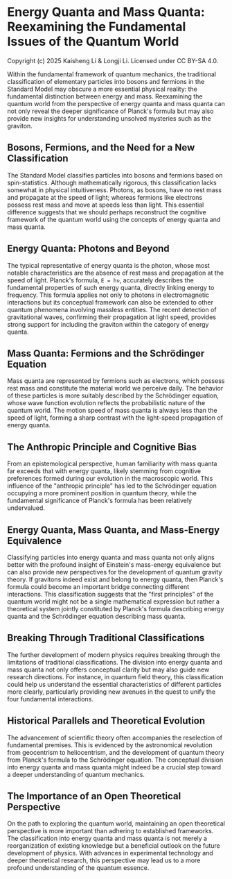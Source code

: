 # Energy Quanta and Mass Quanta: Reexamining the Fundamental Issues of the Quantum World

Copyright (c) 2025 Kaisheng Li & Longji Li. Licensed under CC BY-SA 4.0.

Within the fundamental framework of quantum mechanics, the traditional classification of elementary particles into bosons and fermions in the Standard Model may obscure a more essential physical reality: the fundamental distinction between energy and mass. Reexamining the quantum world from the perspective of energy quanta and mass quanta can not only reveal the deeper significance of Planck's formula but may also provide new insights for understanding unsolved mysteries such as the graviton.

## Bosons, Fermions, and the Need for a New Classification

The Standard Model classifies particles into bosons and fermions based on spin-statistics. Although mathematically rigorous, this classification lacks somewhat in physical intuitiveness. Photons, as bosons, have no rest mass and propagate at the speed of light; whereas fermions like electrons possess rest mass and move at speeds less than light. This essential difference suggests that we should perhaps reconstruct the cognitive framework of the quantum world using the concepts of energy quanta and mass quanta.

## Energy Quanta: Photons and Beyond

The typical representative of energy quanta is the photon, whose most notable characteristics are the absence of rest mass and propagation at the speed of light. Planck's formula, `E = hν`, accurately describes the fundamental properties of such energy quanta, directly linking energy to frequency. This formula applies not only to photons in electromagnetic interactions but its conceptual framework can also be extended to other quantum phenomena involving massless entities. The recent detection of gravitational waves, confirming their propagation at light speed, provides strong support for including the graviton within the category of energy quanta.

## Mass Quanta: Fermions and the Schrödinger Equation

Mass quanta are represented by fermions such as electrons, which possess rest mass and constitute the material world we perceive daily. The behavior of these particles is more suitably described by the Schrödinger equation, whose wave function evolution reflects the probabilistic nature of the quantum world. The motion speed of mass quanta is always less than the speed of light, forming a sharp contrast with the light-speed propagation of energy quanta.

## The Anthropic Principle and Cognitive Bias

From an epistemological perspective, human familiarity with mass quanta far exceeds that with energy quanta, likely stemming from cognitive preferences formed during our evolution in the macroscopic world. This influence of the "anthropic principle" has led to the Schrödinger equation occupying a more prominent position in quantum theory, while the fundamental significance of Planck's formula has been relatively undervalued.

## Energy Quanta, Mass Quanta, and Mass-Energy Equivalence

Classifying particles into energy quanta and mass quanta not only aligns better with the profound insight of Einstein's mass-energy equivalence but can also provide new perspectives for the development of quantum gravity theory. If gravitons indeed exist and belong to energy quanta, then Planck's formula could become an important bridge connecting different interactions. This classification suggests that the "first principles" of the quantum world might not be a single mathematical expression but rather a theoretical system jointly constituted by Planck's formula describing energy quanta and the Schrödinger equation describing mass quanta.

## Breaking Through Traditional Classifications

The further development of modern physics requires breaking through the limitations of traditional classifications. The division into energy quanta and mass quanta not only offers conceptual clarity but may also guide new research directions. For instance, in quantum field theory, this classification could help us understand the essential characteristics of different particles more clearly, particularly providing new avenues in the quest to unify the four fundamental interactions.

## Historical Parallels and Theoretical Evolution

The advancement of scientific theory often accompanies the reselection of fundamental premises. This is evidenced by the astronomical revolution from geocentrism to heliocentrism, and the development of quantum theory from Planck's formula to the Schrödinger equation. The conceptual division into energy quanta and mass quanta might indeed be a crucial step toward a deeper understanding of quantum mechanics.

## The Importance of an Open Theoretical Perspective

On the path to exploring the quantum world, maintaining an open theoretical perspective is more important than adhering to established frameworks. The classification into energy quanta and mass quanta is not merely a reorganization of existing knowledge but a beneficial outlook on the future development of physics. With advances in experimental technology and deeper theoretical research, this perspective may lead us to a more profound understanding of the quantum essence.
